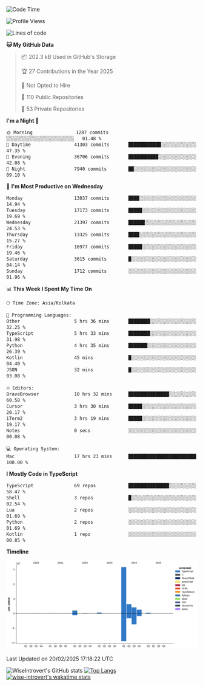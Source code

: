 <!--START_SECTION:waka-->
![Code Time](http://img.shields.io/badge/Code%20Time-2%2C223%20hrs%2026%20mins-blue)

![Profile Views](http://img.shields.io/badge/Profile%20Views-0-blue)

![Lines of code](https://img.shields.io/badge/From%20Hello%20World%20I%27ve%20Written-47.6%20million%20lines%20of%20code-blue)

**🐱 My GitHub Data** 

> 📦 202.3 kB Used in GitHub's Storage 
 > 
> 🏆 27 Contributions in the Year 2025
 > 
> 🚫 Not Opted to Hire
 > 
> 📜 110 Public Repositories 
 > 
> 🔑 53 Private Repositories 
 > 
**I'm a Night 🦉** 

```text
🌞 Morning                1287 commits        ░░░░░░░░░░░░░░░░░░░░░░░░░   01.48 % 
🌆 Daytime                41303 commits       ████████████░░░░░░░░░░░░░   47.35 % 
🌃 Evening                36706 commits       ███████████░░░░░░░░░░░░░░   42.08 % 
🌙 Night                  7940 commits        ██░░░░░░░░░░░░░░░░░░░░░░░   09.10 % 
```
📅 **I'm Most Productive on Wednesday** 

```text
Monday                   13037 commits       ████░░░░░░░░░░░░░░░░░░░░░   14.94 % 
Tuesday                  17173 commits       █████░░░░░░░░░░░░░░░░░░░░   19.69 % 
Wednesday                21397 commits       ██████░░░░░░░░░░░░░░░░░░░   24.53 % 
Thursday                 13325 commits       ████░░░░░░░░░░░░░░░░░░░░░   15.27 % 
Friday                   16977 commits       █████░░░░░░░░░░░░░░░░░░░░   19.46 % 
Saturday                 3615 commits        █░░░░░░░░░░░░░░░░░░░░░░░░   04.14 % 
Sunday                   1712 commits        ░░░░░░░░░░░░░░░░░░░░░░░░░   01.96 % 
```


📊 **This Week I Spent My Time On** 

```text
🕑︎ Time Zone: Asia/Kolkata

💬 Programming Languages: 
Other                    5 hrs 36 mins       ████████░░░░░░░░░░░░░░░░░   32.25 % 
TypeScript               5 hrs 33 mins       ████████░░░░░░░░░░░░░░░░░   31.98 % 
Python                   4 hrs 35 mins       ███████░░░░░░░░░░░░░░░░░░   26.39 % 
Kotlin                   45 mins             █░░░░░░░░░░░░░░░░░░░░░░░░   04.40 % 
JSON                     32 mins             █░░░░░░░░░░░░░░░░░░░░░░░░   03.08 % 

🔥 Editors: 
BraveBrowser             10 hrs 32 mins      ███████████████░░░░░░░░░░   60.58 % 
Cursor                   3 hrs 30 mins       █████░░░░░░░░░░░░░░░░░░░░   20.17 % 
iTerm2                   3 hrs 19 mins       █████░░░░░░░░░░░░░░░░░░░░   19.17 % 
Notes                    0 secs              ░░░░░░░░░░░░░░░░░░░░░░░░░   00.08 % 

💻 Operating System: 
Mac                      17 hrs 23 mins      █████████████████████████   100.00 % 
```

**I Mostly Code in TypeScript** 

```text
TypeScript               69 repos            ███████████████░░░░░░░░░░   58.47 % 
Shell                    3 repos             █░░░░░░░░░░░░░░░░░░░░░░░░   02.54 % 
Lua                      2 repos             ░░░░░░░░░░░░░░░░░░░░░░░░░   01.69 % 
Python                   2 repos             ░░░░░░░░░░░░░░░░░░░░░░░░░   01.69 % 
Kotlin                   1 repo              ░░░░░░░░░░░░░░░░░░░░░░░░░   00.85 % 
```



**Timeline**

![Lines of Code chart](https://raw.githubusercontent.com/wise-introvert/wise-introvert/master/assets/bar_graph.png)


 Last Updated on 20/02/2025 17:18:22 UTC
<!--END_SECTION:waka-->

![WiseIntrovert's GitHub stats](https://github-readme-stats.vercel.app/api?username=wise-introvert&count_private=true&show_icons=true)
[![Top Langs](https://github-readme-stats.vercel.app/api/top-langs/?username=wise-introvert&langs_count=10)](https://github.com/anuraghazra/github-readme-stats)
[![wise-introvert's wakatime stats](https://github-readme-stats.vercel.app/api/wakatime?username=wiseintrovert)](https://github.com/anuraghazra/github-readme-stats)
